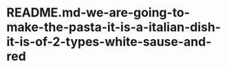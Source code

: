 # README.md-we-are-going-to-make-the-pasta-it-is-a-italian-dish-it-is-of-2-types-white-sause-and-red